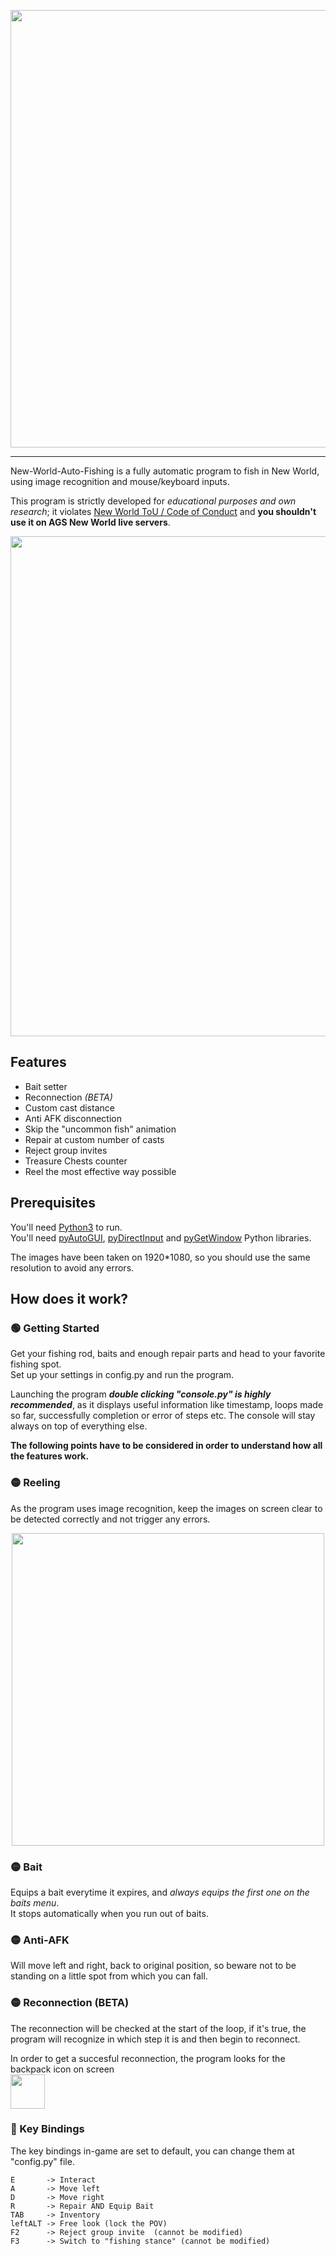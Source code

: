 <div>
    <p align="center">
    <img src="https://i.imgur.com/BMMIgXm.png"
    width=700 />
</div>

---


New-World-Auto-Fishing is a fully automatic program to fish in New World, using image recognition and mouse/keyboard inputs.

This program is strictly developed for *educational purposes and own research*; it violates [New World ToU / Code of Conduct](https://www.newworld.com/en-us/legal) and **you shouldn't use it on AGS New World live servers**.

<div>
  <kbd>
    <img src="https://i.imgur.com/XIP2Fgg.png"
    width=800/>
  </kbd>
</div>

## Features
- Bait setter
- Reconnection *(BETA)*
- Custom cast distance
- Anti AFK disconnection
- Skip the "uncommon fish" animation
- Repair at custom number of casts
- Reject group invites
- Treasure Chests counter
- Reel the most effective way possible

## Prerequisites
You'll need [Python3](https://www.python.org/downloads/) to run.  
You'll need [pyAutoGUI](https://pypi.org/project/PyAutoGUI/), [pyDirectInput](https://pypi.org/project/PyDirectInput/) and [pyGetWindow](https://pypi.org/project/PyGetWindow/) Python libraries.

The images have been taken on 1920*1080, so you should use the same resolution to avoid any errors.

## How does it work?

### 🟢 Getting Started
Get your fishing rod, baits and enough repair parts and head to your favorite fishing spot.  
Set up your settings in config.py and run the program.

Launching the program ***double clicking "console.py" is highly recommended***, as it displays useful information like timestamp, loops made so far, successfully completion or error of steps etc.
The console will stay always on top of everything else.

**The following points have to be considered in order to understand how all the features work.**

### 🟡 Reeling
As the program uses image recognition, keep the images on screen clear to be detected correctly and not trigger any errors.

<div>
  <p align="center">
  <kbd>
    <img src="https://i.imgur.com/NFh8Jtm.png"
    width=500>
  </kbd>
</div>

### 🟡 Bait
Equips a bait everytime it expires, and *always equips the first one on the baits menu*.  
It stops automatically when you run out of baits.

### 🟡 Anti-AFK
Will move left and right, back to original position, so beware not to be standing on a little spot from which you can fall.

### 🟡 Reconnection (BETA)
The reconnection will be checked at the start of the loop, if it's true, the program will recognize in which step it is and then begin to reconnect.

In order to get a succesful reconnection, the program looks for the backpack icon on screen  
<kbd>
  <img src="https://i.imgur.com/H2BftgY.png"
  width=55>
</kbd>

### 🔴 Key Bindings
The key bindings in-game are set to default, you can change them at "config.py" file.  
~~~
E       -> Interact  
A       -> Move left
D       -> Move right
R       -> Repair AND Equip Bait
TAB     -> Inventory  
leftALT -> Free look (lock the POV)
F2      -> Reject group invite  (cannot be modified) 
F3      -> Switch to "fishing stance" (cannot be modified) 
~~~